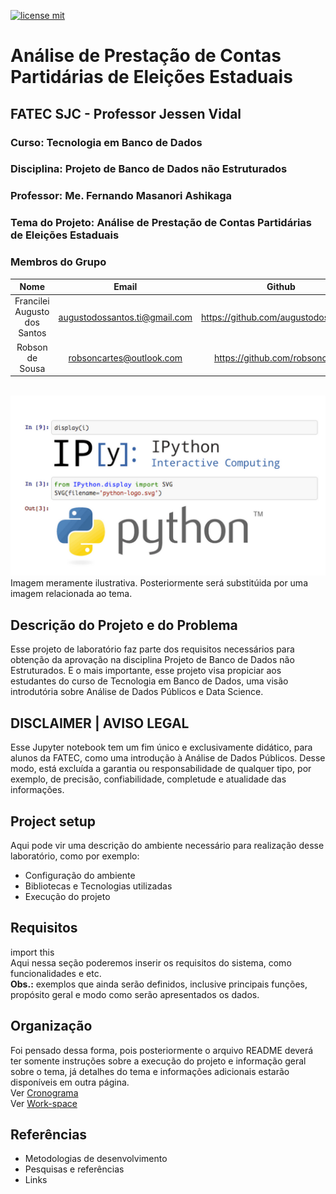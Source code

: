 
[![license mit](https://img.shields.io/github/license/robsoncartes/analise-de-prestacao-de-contas-partidarias-de-eleicoes-estaduais?color=RED)](https://img.shields.io/github/license/robsoncartes/analise-de-prestacao-de-contas-partidarias-de-eleicoes-estaduais/blob/master/LICENSE.md)

# Análise de Prestação de Contas Partidárias de Eleições Estaduais

## FATEC SJC - Professor Jessen Vidal

### Curso: Tecnologia em Banco de Dados

### **Disciplina:** Projeto de Banco de Dados não Estruturados

### **Professor:** Me. Fernando Masanori Ashikaga

### **Tema do Projeto:** Análise de Prestação de Contas Partidárias de Eleições Estaduais

### Membros do Grupo

|             **Nome**    	     |             **Email**           |                **Github**            	 |
|:------------------------------:|:-------------------------------:|:---------------------------------------:|
| Francilei Augusto dos Santos   |  augustodossantos.ti@gmail.com  |  https://github.com/augustodossantosti  |
| Robson de Sousa 	             |  robsoncartes@outlook.com       |  https://github.com/robsoncartes  	     |


\
![](images/ipython-jupyter-notebook.png)
Imagem meramente ilustrativa. Posteriormente será substitúida por uma imagem relacionada ao tema.


## Descrição do Projeto e do Problema

Esse projeto de laboratório faz parte dos requisitos necessários para obtenção da aprovação na disciplina Projeto de Banco de Dados não Estruturados. E o mais importante, esse projeto visa propiciar aos estudantes do curso de Tecnologia em Banco de Dados, uma visão introdutória sobre Análise de Dados Públicos e Data Science.

##  **DISCLAIMER | AVISO LEGAL**
Esse Jupyter notebook tem um fim único e exclusivamente didático, para alunos da FATEC, como uma introdução à Análise de Dados Públicos. Desse modo, está excluída a garantia ou responsabilidade de qualquer tipo, por exemplo, de precisão, confiabilidade, completude e atualidade das informações.

## Project setup

Aqui pode vir uma descrição do ambiente necessário para realização desse laboratório, como por exemplo:

- Configuração do ambiente
- Bibliotecas e Tecnologias utilizadas
- Execução do projeto

## Requisitos

import this\
Aqui nessa seção poderemos inserir os requisitos do sistema, como funcionalidades e etc.\
**Obs.:** exemplos que ainda serão definidos, inclusive principais funções, propósito geral e modo como serão apresentados os dados.

## Organização

Foi pensado dessa forma, pois posteriormente o arquivo README deverá ter somente instruções sobre a execução do projeto e informação geral sobre o tema, já detalhes do tema e informações adicionais estarão disponíveis em outra página.\
Ver [Cronograma](https://github.com/robsoncartes/analise-de-prestacao-de-contas-partidarias-de-eleicoes-estaduais/wiki/Cronograma-das-Sprints) \
Ver [Work-space](https://app.zenhub.com/workspace/o/robsoncartes/analise-de-prestacao-de-contas-partidarias-de-eleicoes-estaduais)

## Referências

- Metodologias de desenvolvimento
- Pesquisas e referências
- Links